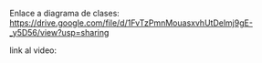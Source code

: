 Enlace a diagrama de clases:
https://drive.google.com/file/d/1FvTzPmnMouasxvhUtDelmj9gE-_y5D56/view?usp=sharing

link al video:
